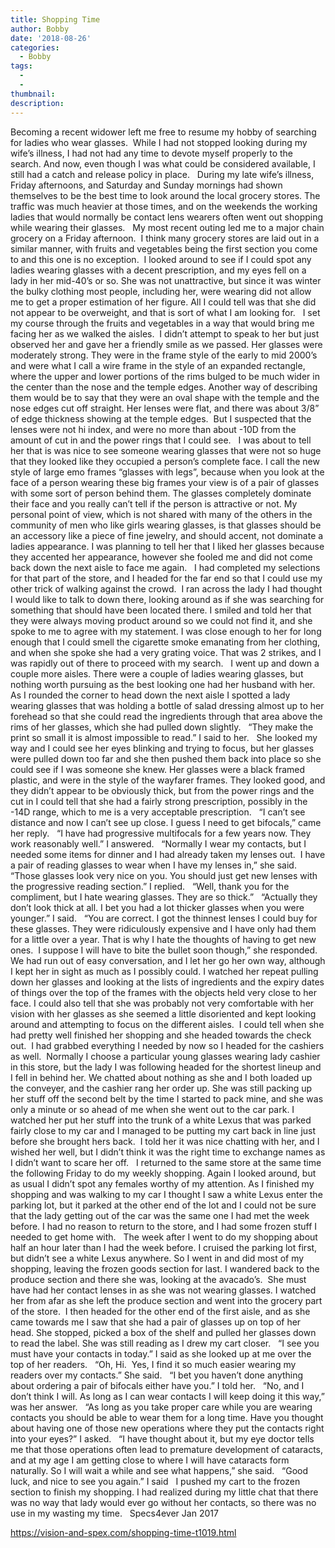 ```yaml
---
title: Shopping Time
author: Bobby
date: '2018-08-26'
categories:
  - Bobby
tags:
  - 
  - 
thumbnail: 
description: 
---
```


Becoming a recent widower left me free to resume my hobby of searching for ladies who wear glasses.  While I had not stopped looking during my wife’s illness, I had not had any time to devote myself properly to the search. And now, even though I was what could be considered available, I still had a catch and release policy in place.
 
During my late wife’s illness, Friday afternoons, and Saturday and Sunday mornings had shown themselves to be the best time to look around the local grocery stores. The traffic was much heavier at those times, and on the weekends the working ladies that would normally be contact lens wearers often went out shopping while wearing their glasses.
 
My most recent outing led me to a major chain grocery on a Friday afternoon.  I think many grocery stores are laid out in a similar manner, with fruits and vegetables being the first section you come to and this one is no exception.  I looked around to see if I could spot any ladies wearing glasses with a decent prescription, and my eyes fell on a lady in her mid-40’s or so. She was not unattractive, but since it was winter the bulky clothing most people, including her, were wearing did not allow me to get a proper estimation of her figure. All I could tell was that she did not appear to be overweight, and that is sort of what I am looking for.
 
I set my course through the fruits and vegetables in a way that would bring me facing her as we walked the aisles.  I didn’t attempt to speak to her but just observed her and gave her a friendly smile as we passed. Her glasses were moderately strong. They were in the frame style of the early to mid 2000’s and were what I call a wire frame in the style of an expanded rectangle, where the upper and lower portions of the rims bulged to be much wider in the center than the nose and the temple edges. Another way of describing them would be to say that they were an oval shape with the temple and the nose edges cut off straight. Her lenses were flat, and there was about 3/8” of edge thickness showing at the temple edges.  But I suspected that the lenses were not hi index, and were no more than about -10D from the amount of cut in and the power rings that I could see.
 
I was about to tell her that is was nice to see someone wearing glasses that were not so huge that they looked like they occupied a person’s complete face. I call the new style of large emo frames “glasses with legs”, because when you look at the face of a person wearing these big frames your view is of a pair of glasses with some sort of person behind them. The glasses completely dominate their face and you really can’t tell if the person is attractive or not. My personal point of view, which is not shared with many of the others in the community of men who like girls wearing glasses, is that glasses should be an accessory like a piece of fine jewelry, and should accent, not dominate a ladies appearance. I was planning to tell her that I liked her glasses because they accented her appearance, however she fooled me and did not come back down the next aisle to face me again.
 
I had completed my selections for that part of the store, and I headed for the far end so that I could use my other trick of walking against the crowd.  I ran across the lady I had thought I would like to talk to down there, looking around as if she was searching for something that should have been located there. I smiled and told her that they were always moving product around so we could not find it, and she spoke to me to agree with my statement. I was close enough to her for long enough that I could smell the cigarette smoke emanating from her clothing, and when she spoke she had a very grating voice. That was 2 strikes, and I was rapidly out of there to proceed with my search.
 
I went up and down a couple more aisles. There were a couple of ladies wearing glasses, but nothing worth pursuing as the best looking one had her husband with her. As I rounded the corner to head down the next aisle I spotted a lady wearing glasses that was holding a bottle of salad dressing almost up to her forehead so that she could read the ingredients through that area above the rims of her glasses, which she had pulled down slightly.
 
“They make the print so small it is almost impossible to read.” I said to her.
 
She looked my way and I could see her eyes blinking and trying to focus, but her glasses were pulled down too far and she then pushed them back into place so she could see if I was someone she knew. Her glasses were a black framed plastic, and were in the style of the wayfarer frames. They looked good, and they didn’t appear to be obviously thick, but from the power rings and the cut in I could tell that she had a fairly strong prescription, possibly in the -14D range, which to me is a very acceptable prescription.
 
“I can’t see distance and now I can’t see up close. I guess I need to get bifocals,” came her reply.
 
“I have had progressive multifocals for a few years now. They work reasonably well.” I answered.
 
“Normally I wear my contacts, but I needed some items for dinner and I had already taken my lenses out.  I have a pair of reading glasses to wear when I have my lenses in,” she said.
 
“Those glasses look very nice on you. You should just get new lenses with the progressive reading section.” I replied.
 
“Well, thank you for the compliment, but I hate wearing glasses. They are so thick.”
 
“Actually they don’t look thick at all. I bet you had a lot thicker glasses when you were younger.” I said.
 
“You are correct. I got the thinnest lenses I could buy for these glasses. They were ridiculously expensive and I have only had them for a little over a year. That is why I hate the thoughts of having to get new ones.  I suppose I will have to bite the bullet soon though,” she responded.
 
We had run out of easy conversation, and I let her go her own way, although I kept her in sight as much as I possibly could. I watched her repeat pulling down her glasses and looking at the lists of ingredients and the expiry dates of things over the top of the frames with the objects held very close to her face. I could also tell that she was probably not very comfortable with her vision with her glasses as she seemed a little disoriented and kept looking around and attempting to focus on the different aisles.  I could tell when she had pretty well finished her shopping and she headed towards the check out.  I had grabbed everything I needed by now so I headed for the cashiers as well.  Normally I choose a particular young glasses wearing lady cashier in this store, but the lady I was following headed for the shortest lineup and I fell in behind her. We chatted about nothing as she and I both loaded up the conveyer, and the cashier rang her order up. She was still packing up her stuff off the second belt by the time I started to pack mine, and she was only a minute or so ahead of me when she went out to the car park. I watched her put her stuff into the trunk of a white Lexus that was parked fairly close to my car and I managed to be putting my cart back in line just before she brought hers back.  I told her it was nice chatting with her, and I wished her well, but I didn’t think it was the right time to exchange names as I didn’t want to scare her off.
 
I returned to the same store at the same time the following Friday to do my weekly shopping. Again I looked around, but as usual I didn’t spot any females worthy of my attention. As I finished my shopping and was walking to my car I thought I saw a white Lexus enter the parking lot, but it parked at the other end of the lot and I could not be sure that the lady getting out of the car was the same one I had met the week before. I had no reason to return to the store, and I had some frozen stuff I needed to get home with.
 
The week after I went to do my shopping about half an hour later than I had the week before. I cruised the parking lot first, but didn’t see a white Lexus anywhere. So I went in and did most of my shopping, leaving the frozen goods section for last. I wandered back to the produce section and there she was, looking at the avacado’s.  She must have had her contact lenses in as she was not wearing glasses. I watched her from afar as she left the produce section and went into the grocery part of the store.  I then headed for the other end of the first aisle, and as she came towards me I saw that she had a pair of glasses up on top of her head. She stopped, picked a box of the shelf and pulled her glasses down to read the label. She was still reading as I drew my cart closer.
 
“I see you must have your contacts in today.” I said as she looked up at me over the top of her readers.
 
“Oh, Hi.  Yes, I find it so much easier wearing my readers over my contacts.” She said.
 
“I bet you haven’t done anything about ordering a pair of bifocals either have you.” I told her.
 
“No, and I don’t think I will. As long as I can wear contacts I will keep doing it this way,” was her answer.
 
“As long as you take proper care while you are wearing contacts you should be able to wear them for a long time. Have you thought about having one of those new operations where they put the contacts right into your eyes?” I asked.
 
“I have thought about it, but my eye doctor tells me that those operations often lead to premature development of cataracts, and at my age I am getting close to where I will have cataracts form naturally. So I will wait a while and see what happens,” she said.
 
“Good luck, and nice to see you again.” I said
 
I pushed my cart to the frozen section to finish my shopping. I had realized during my little chat that there was no way that lady would ever go without her contacts, so there was no use in my wasting my time.
 
Specs4ever
Jan 2017
 

https://vision-and-spex.com/shopping-time-t1019.html
